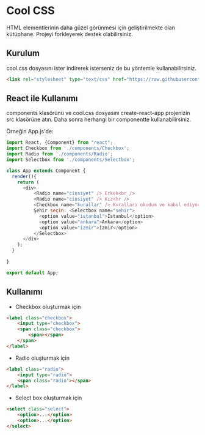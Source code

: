 # Cool CSS

HTML elementlerinin daha güzel görünmesi için geliştirilmekte olan kütüphane. Projeyi forkleyerek destek olabilirsiniz.

## Kurulum

cool.css dosyasını ister indirerek isterseniz de bu yöntemle kullanabilirsiniz.
```html
<link rel="stylesheet" type="text/css" href="https://raw.githubusercontent.com/inan-studio/cool.css/master/cool.css">
```

## React ile Kullanımı
components klasörünü ve cool.css dosyasını create-react-app projenizin src klasörüne atın. Daha sonra herhangi bir componentte kullanabilirsiniz.<br />

Örneğin App.js'de:
```javascript
import React, {Component} from "react";
import Checkbox from './components/Checkbox';
import Radio from './components/Radio';
import Selectbox from './components/Selectbox';

class App extends Component {
  render(){
    return (
      <div>
          <Radio name="cinsiyet" /> Erkek<br />
          <Radio name="cinsiyet" /> Kız<hr />
          <Checkbox name="kurallar" /> Kuralları okudum ve kabul ediyorum.<hr />
          Şehir seçin: <Selectbox name="sehir">
            <option value="istanbul">İstanbul</option>
            <option value="ankara">Ankara</option>
            <option value="izmir">İzmir</option>
          </Selectbox>
      </div>
    );
  }
  
}

export default App;
```

## Kullanımı

- Checkbox oluşturmak için
```html
<label class="checkbox">
	<input type="checkbox">
	<span class="checkbox">
		<span></span>
	</span>
</label>
```
- Radio oluşturmak için
```html
<label class="radio">
	<input type="radio">
	<span class="radio"></span>
</label>
```
- Select box oluşturmak için
```html
<select class="select">
	<option>...</option>
	<option>...</option>
</select>
```
